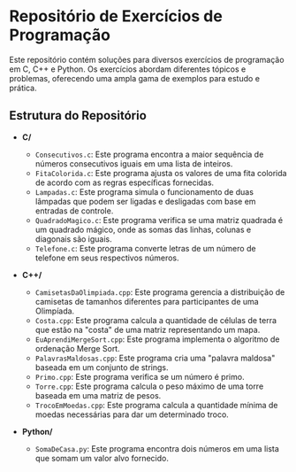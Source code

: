 # Repositório de Exercícios de Programação

Este repositório contém soluções para diversos exercícios de programação em C, C++ e Python. Os exercícios abordam diferentes tópicos e problemas, oferecendo uma ampla gama de exemplos para estudo e prática.

## Estrutura do Repositório

- **C/**
  - `Consecutivos.c`: Este programa encontra a maior sequência de números consecutivos iguais em uma lista de inteiros.
  - `FitaColorida.c`: Este programa ajusta os valores de uma fita colorida de acordo com as regras específicas fornecidas.
  - `Lampadas.c`: Este programa simula o funcionamento de duas lâmpadas que podem ser ligadas e desligadas com base em entradas de controle.
  - `QuadradoMagico.c`: Este programa verifica se uma matriz quadrada é um quadrado mágico, onde as somas das linhas, colunas e diagonais são iguais.
  - `Telefone.c`: Este programa converte letras de um número de telefone em seus respectivos números.

- **C++/**
  - `CamisetasDaOlimpiada.cpp`: Este programa gerencia a distribuição de camisetas de tamanhos diferentes para participantes de uma Olimpíada.
  - `Costa.cpp`: Este programa calcula a quantidade de células de terra que estão na "costa" de uma matriz representando um mapa.
  - `EuAprendiMergeSort.cpp`: Este programa implementa o algoritmo de ordenação Merge Sort.
  - `PalavrasMaldosas.cpp`: Este programa cria uma "palavra maldosa" baseada em um conjunto de strings.
  - `Primo.cpp`: Este programa verifica se um número é primo.
  - `Torre.cpp`: Este programa calcula o peso máximo de uma torre baseada em uma matriz de pesos.
  - `TrocoEmMoedas.cpp`: Este programa calcula a quantidade mínima de moedas necessárias para dar um determinado troco.

- **Python/**
  - `SomaDeCasa.py`: Este programa encontra dois números em uma lista que somam um valor alvo fornecido.
